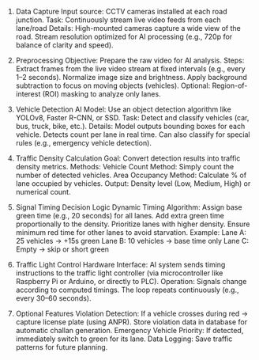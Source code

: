 1. Data Capture
    Input source: CCTV cameras installed at each road junction.
    Task: Continuously stream live video feeds from each lane/road
    Details:
    High-mounted cameras capture a wide view of the road.
    Stream resolution optimized for AI processing (e.g., 720p for balance of clarity and speed).

2. Preprocessing
    Objective: Prepare the raw video for AI analysis.
    Steps:
    Extract frames from the live video stream at fixed intervals (e.g., every 1–2 seconds).
    Normalize image size and brightness.
    Apply background subtraction to focus on moving objects (vehicles).
    Optional: Region-of-interest (ROI) masking to analyze only lanes.

3. Vehicle Detection
    AI Model: Use an object detection algorithm like YOLOv8, Faster R-CNN, or SSD.
    Task: Detect and classify vehicles (car, bus, truck, bike, etc.).
    Details:
    Model outputs bounding boxes for each vehicle.
    Detects count per lane in real time.
    Can also classify for special rules (e.g., emergency vehicle detection).

4. Traffic Density Calculation
    Goal: Convert detection results into traffic density metrics.
    Methods:
    Vehicle Count Method: Simply count the number of detected vehicles.
    Area Occupancy Method: Calculate % of lane occupied by vehicles.
    Output: Density level (Low, Medium, High) or numerical count.

5. Signal Timing Decision Logic
    Dynamic Timing Algorithm:
    Assign base green time (e.g., 20 seconds) for all lanes.
    Add extra green time proportionally to the density.
    Prioritize lanes with higher density.
    Ensure minimum red time for other lanes to avoid starvation.
    Example:
    Lane A: 25 vehicles → +15s green
    Lane B: 10 vehicles → base time only
    Lane C: Empty → skip or short green

6. Traffic Light Control
    Hardware Interface:
    AI system sends timing instructions to the traffic light controller (via microcontroller like Raspberry Pi or Arduino, or directly to PLC).
    Operation:
    Signals change according to computed timings.
    The loop repeats continuously (e.g., every 30–60 seconds).

7. Optional Features
    Violation Detection:
    If a vehicle crosses during red → capture license plate (using ANPR).
    Store violation data in database for automatic challan generation.
    Emergency Vehicle Priority:
    If detected, immediately switch to green for its lane.
    Data Logging:
    Save traffic patterns for future planning.
